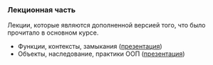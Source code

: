 ### Лекционная часть [ ](#study)

Лекции, которые являются дополненной версией того, что было прочитало в основном курсе.

* Функции, контексты, замыкания ([презентация](/training-materials/fe-camp/lectures/functions%20[PDF].pdf))
* Объекты, наследование, практики ООП ([презентация](/training-materials/fe-camp/lectures/objects%20[PDF].pdf))
